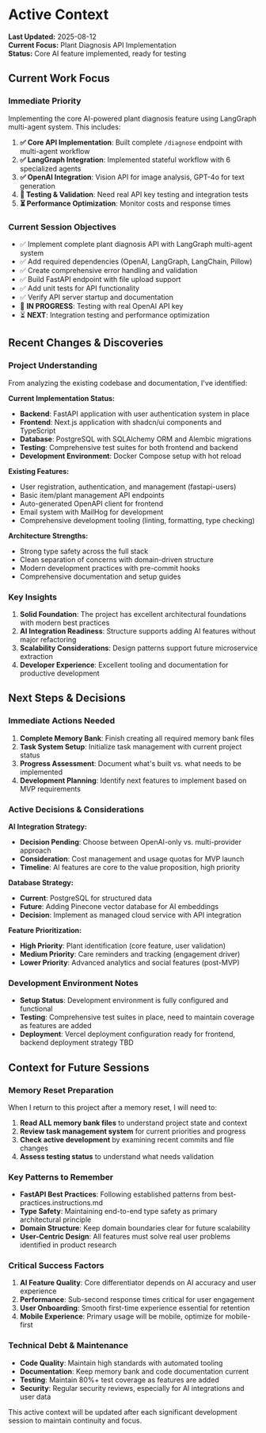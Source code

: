 # Active Context

**Last Updated:** 2025-08-12  
**Current Focus:** Plant Diagnosis API Implementation  
**Status:** Core AI feature implemented, ready for testing

## Current Work Focus

### Immediate Priority
Implementing the core AI-powered plant diagnosis feature using LangGraph multi-agent system. This includes:

1. **✅ Core API Implementation**: Built complete `/diagnose` endpoint with multi-agent workflow
2. **✅ LangGraph Integration**: Implemented stateful workflow with 6 specialized agents
3. **✅ OpenAI Integration**: Vision API for image analysis, GPT-4o for text generation
4. **🔄 Testing & Validation**: Need real API key testing and integration tests
5. **⏳ Performance Optimization**: Monitor costs and response times

### Current Session Objectives
- ✅ Implement complete plant diagnosis API with LangGraph multi-agent system
- ✅ Add required dependencies (OpenAI, LangGraph, LangChain, Pillow)
- ✅ Create comprehensive error handling and validation
- ✅ Build FastAPI endpoint with file upload support
- ✅ Add unit tests for API functionality
- ✅ Verify API server startup and documentation
- 🔄 **IN PROGRESS**: Testing with real OpenAI API key
- ⏳ **NEXT**: Integration testing and performance optimization

## Recent Changes & Discoveries

### Project Understanding
From analyzing the existing codebase and documentation, I've identified:

**Current Implementation Status:**
- **Backend**: FastAPI application with user authentication system in place
- **Frontend**: Next.js application with shadcn/ui components and TypeScript
- **Database**: PostgreSQL with SQLAlchemy ORM and Alembic migrations
- **Testing**: Comprehensive test suites for both frontend and backend
- **Development Environment**: Docker Compose setup with hot reload

**Existing Features:**
- User registration, authentication, and management (fastapi-users)
- Basic item/plant management API endpoints
- Auto-generated OpenAPI client for frontend
- Email system with MailHog for development
- Comprehensive development tooling (linting, formatting, type checking)

**Architecture Strengths:**
- Strong type safety across the full stack
- Clean separation of concerns with domain-driven structure
- Modern development practices with pre-commit hooks
- Comprehensive documentation and setup guides

### Key Insights
1. **Solid Foundation**: The project has excellent architectural foundations with modern best practices
2. **AI Integration Readiness**: Structure supports adding AI features without major refactoring
3. **Scalability Considerations**: Design patterns support future microservice extraction
4. **Developer Experience**: Excellent tooling and documentation for productive development

## Next Steps & Decisions

### Immediate Actions Needed
1. **Complete Memory Bank**: Finish creating all required memory bank files
2. **Task System Setup**: Initialize task management with current project status
3. **Progress Assessment**: Document what's built vs. what needs to be implemented
4. **Development Planning**: Identify next features to implement based on MVP requirements

### Active Decisions & Considerations

**AI Integration Strategy:**
- **Decision Pending**: Choose between OpenAI-only vs. multi-provider approach
- **Consideration**: Cost management and usage quotas for MVP launch
- **Timeline**: AI features are core to the value proposition, high priority

**Database Strategy:**
- **Current**: PostgreSQL for structured data
- **Future**: Adding Pinecone vector database for AI embeddings
- **Decision**: Implement as managed cloud service with API integration

**Feature Prioritization:**
- **High Priority**: Plant identification (core feature, user validation)
- **Medium Priority**: Care reminders and tracking (engagement driver)  
- **Lower Priority**: Advanced analytics and social features (post-MVP)

### Development Environment Notes
- **Setup Status**: Development environment is fully configured and functional
- **Testing**: Comprehensive test suites in place, need to maintain coverage as features are added
- **Deployment**: Vercel deployment configuration ready for frontend, backend deployment strategy TBD

## Context for Future Sessions

### Memory Reset Preparation
When I return to this project after a memory reset, I will need to:
1. **Read ALL memory bank files** to understand project state and context
2. **Review task management system** for current priorities and progress
3. **Check active development** by examining recent commits and file changes
4. **Assess testing status** to understand what needs validation

### Key Patterns to Remember
- **FastAPI Best Practices**: Following established patterns from best-practices.instructions.md
- **Type Safety**: Maintaining end-to-end type safety as primary architectural principle
- **Domain Structure**: Keep domain boundaries clear for future scalability
- **User-Centric Design**: All features must solve real user problems identified in product research

### Critical Success Factors
1. **AI Feature Quality**: Core differentiator depends on AI accuracy and user experience
2. **Performance**: Sub-second response times critical for user engagement
3. **User Onboarding**: Smooth first-time experience essential for retention
4. **Mobile Experience**: Primary usage will be mobile, optimize for mobile-first

### Technical Debt & Maintenance
- **Code Quality**: Maintain high standards with automated tooling
- **Documentation**: Keep memory bank and code documentation current
- **Testing**: Maintain 80%+ test coverage as features are added
- **Security**: Regular security reviews, especially for AI integrations and user data

This active context will be updated after each significant development session to maintain continuity and focus.

